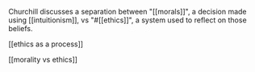 Churchill discusses a separation between "[[morals]]", a decision made using [[intuitionism]], vs "#[[ethics]]", a system used to reflect on those beliefs.

[[ethics as a process]]

[[morality vs ethics]]